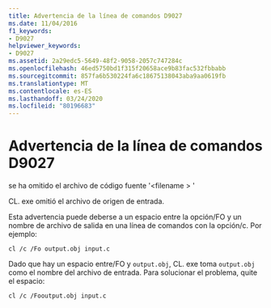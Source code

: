 ```yaml
---
title: Advertencia de la línea de comandos D9027
ms.date: 11/04/2016
f1_keywords:
- D9027
helpviewer_keywords:
- D9027
ms.assetid: 2a29edc5-5649-48f2-9058-2057c747284c
ms.openlocfilehash: 46ed5750bd1f315f20658ace9b83fac532fbbabb
ms.sourcegitcommit: 857fa6b530224fa6c18675138043aba9aa0619fb
ms.translationtype: MT
ms.contentlocale: es-ES
ms.lasthandoff: 03/24/2020
ms.locfileid: "80196683"
---
```

# <a name="command-line-warning-d9027"></a>Advertencia de la línea de comandos D9027

se ha omitido el archivo de código fuente '\<filename > '

CL. exe omitió el archivo de origen de entrada.

Esta advertencia puede deberse a un espacio entre la opción/FO y un nombre de archivo de salida en una línea de comandos con la opción/c. Por ejemplo:

```
cl /c /Fo output.obj input.c
```

Dado que hay un espacio entre/FO y `output.obj`, CL. exe toma `output.obj` como el nombre del archivo de entrada. Para solucionar el problema, quite el espacio:

```
cl /c /Fooutput.obj input.c
```
